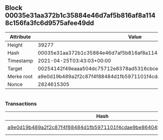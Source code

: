 ## Block 00035e31aa372b1c35884e46d7af5b816af8a1148c156fa3fc6d9575afee49dd

Attribute | Value
--- | ---
Height | 39277
Hash | 00035e31aa372b1c35884e46d7af5b816af8a1148c156fa3fc6d9575afee49dd
Timestamp | 2021-04-25T03:43:03+00:00
Target | 00254142f49eaaa504dc75712e8378ad5316cbcead634704b3734b6271167cc4
Merke root | a9e0d19b489a2f2c87f4f88484d1fb5971101f4cdae9be8640451e356d242e28
Nonce | 2824615305

```

```

### Transactions

Hash | Amount
--- | ---
[a9e0d19b489a2f2c87f4f88484d1fb5971101f4cdae9be8640451e356d242e28](a9e0d19b489a2f2c87f4f88484d1fb5971101f4cdae9be8640451e356d242e28.md) | 10.00000000 SKEPTI 
